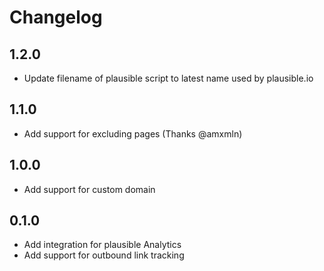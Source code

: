 # Changelog

## 1.2.0

* Update filename of plausible script to latest name used by plausible.io

## 1.1.0

* Add support for excluding pages (Thanks @amxmln)

## 1.0.0

* Add support for custom domain

## 0.1.0

* Add integration for plausible Analytics
* Add support for outbound link tracking